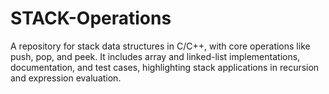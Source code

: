 # STACK-Operations
A repository for stack data structures in C/C++, with core operations like push, pop, and peek. It includes array and linked-list implementations, documentation, and test cases, highlighting stack applications in recursion and expression evaluation.
